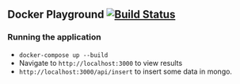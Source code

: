 ## Docker Playground [![Build Status](https://travis-ci.org/siseko/docker-playground.svg?branch=master)](https://travis-ci.org/siseko/docker-playground)
### Running the application

- `docker-compose up --build`
- Navigate to `http://localhost:3000` to view results
- `http://localhost:3000/api/insert` to insert some data in mongo.
